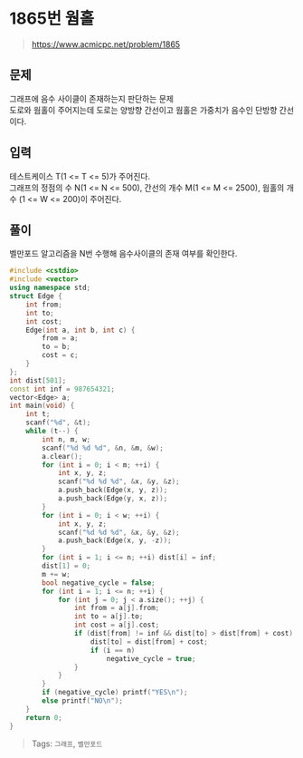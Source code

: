 # 1865번 웜홀
>https://www.acmicpc.net/problem/1865

## 문제
그래프에 음수 사이클이 존재하는지 판단하는 문제  
도로와 웜홀이 주어지는데 도로는 양방향 간선이고 웜홀은 가중치가 음수인 단방향 간선이다.  

## 입력
테스트케이스 T(1 <= T <= 5)가 주어진다.  
그래프의 정점의 수 N(1 <= N <= 500), 간선의 개수 M(1 <= M <= 2500), 웜홀의 개수 (1 <= W <= 200)이 주어진다.

## 풀이
벨만포드 알고리즘을 N번 수행해 음수사이클의 존재 여부를 확인한다.

```cpp
#include <cstdio>
#include <vector>
using namespace std;
struct Edge {
    int from;
    int to;
    int cost;
    Edge(int a, int b, int c) {
        from = a;
        to = b;
        cost = c;
    }
};
int dist[501];
const int inf = 987654321;
vector<Edge> a;
int main(void) {
    int t;
    scanf("%d", &t);
    while (t--) {
        int n, m, w;
        scanf("%d %d %d", &n, &m, &w);
        a.clear();
        for (int i = 0; i < m; ++i) {
            int x, y, z;
            scanf("%d %d %d", &x, &y, &z);
            a.push_back(Edge(x, y, z));
            a.push_back(Edge(y, x, z));
        }
        for (int i = 0; i < w; ++i) {
            int x, y, z;
            scanf("%d %d %d", &x, &y, &z);
            a.push_back(Edge(x, y, -z));
        }
        for (int i = 1; i <= n; ++i) dist[i] = inf;
        dist[1] = 0;
        m += w;
        bool negative_cycle = false;
        for (int i = 1; i <= n; ++i) {
            for (int j = 0; j < a.size(); ++j) {
                int from = a[j].from;
                int to = a[j].to;
                int cost = a[j].cost;
                if (dist[from] != inf && dist[to] > dist[from] + cost) {
                    dist[to] = dist[from] + cost;
                    if (i == n)
                        negative_cycle = true;
                }
            }
        }
        if (negative_cycle) printf("YES\n");
        else printf("NO\n");
    }
    return 0;
}
```
>Tags: `그래프`, `벨만포드`
